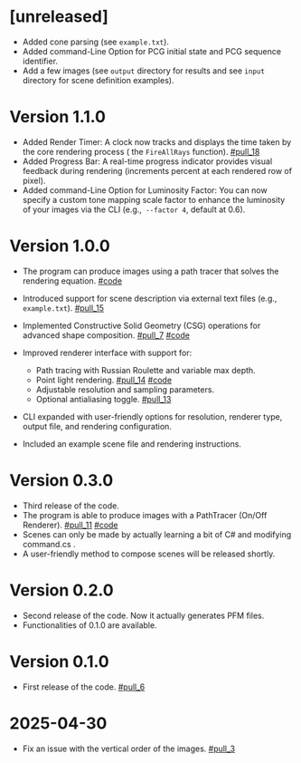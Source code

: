 # [unreleased]
- Added cone parsing (see `example.txt`).
- Added command-Line Option for PCG initial state and PCG sequence identifier.
- Add a few images (see `output` directory for results and see `input` directory for scene definition examples).

# Version 1.1.0

- Added Render Timer: A clock now tracks and displays the time taken by the core rendering process ( the `FireAllRays` function). [#pull_18](https://github.com/lorenzocappelletti-99/RayTracer/pull/18)
- Added Progress Bar: A real-time progress indicator provides visual feedback during rendering (increments percent at each rendered row of pixel). 
- Added command-Line Option for Luminosity Factor: You can now specify a custom tone mapping scale factor to enhance the luminosity of your images via the CLI (e.g.,` --factor 4`, default at 0.6).

# Version 1.0.0

-   The program can produce images using a path tracer that solves the rendering equation. [#code](https://github.com/lorenzocappelletti-99/RayTracer/blob/463710b53b0293a4c25608f583a08616282b0710/Trace/Renderer.cs#L99)

-   Introduced support for scene description via external text files (e.g., `example.txt`). [#pull_15](https://github.com/lorenzocappelletti-99/RayTracer/pull/15)
-   Implemented Constructive Solid Geometry (CSG) operations for advanced shape composition. [#pull_7](https://github.com/lorenzocappelletti-99/RayTracer/pull/7)  [#code](https://github.com/lorenzocappelletti-99/RayTracer/blob/8768616a491c358f634b72223ea151d62ab7c9a5/Trace/Shapes.cs#L1150)
-   Improved renderer interface with support for:
    - Path tracing with Russian Roulette and variable max depth. 
    - Point light rendering. [#pull_14](https://github.com/lorenzocappelletti-99/RayTracer/pull/14) [#code](https://github.com/lorenzocappelletti-99/RayTracer/blob/463710b53b0293a4c25608f583a08616282b0710/Trace/Renderer.cs#L148)
    - Adjustable resolution and sampling parameters.
    - Optional antialiasing toggle. [#pull_13](https://github.com/lorenzocappelletti-99/RayTracer/pull/13)
-   CLI expanded with user-friendly options for resolution, renderer type, output file, and rendering configuration.
-   Included an example scene file and rendering instructions.

# Version 0.3.0

- Third release of the code.
- The program is able to produce images with a PathTracer (On/Off Renderer). [#pull_11](https://github.com/lorenzocappelletti-99/RayTracer/pull/11) [#code](https://github.com/lorenzocappelletti-99/RayTracer/blob/463710b53b0293a4c25608f583a08616282b0710/Trace/Renderer.cs#L33)
- Scenes can only be made by actually learning a bit of C# and modifying command.cs .
- A user-friendly method to compose scenes will be released shortly.

# Version 0.2.0

- Second release of the code. Now it actually generates PFM files.
- Functionalities of 0.1.0 are available. 

# Version 0.1.0

-   First release of the code. [#pull_6](https://github.com/lorenzocappelletti-99/RayTracer/pull/6)

# 2025-04-30

-   Fix an issue with the vertical order of the images. [#pull_3](https://github.com/lorenzocappelletti-99/RayTracer/issues/3)
